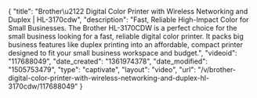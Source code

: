 {
    "title": "Brother\u2122 Digital Color Printer with Wireless Networking and Duplex | HL-3170cdw",
    "description": "Fast, Reliable High-Impact Color for Small Businesses.  The Brother HL-3170CDW is a perfect choice for the small business looking for a fast, reliable digital color printer. It packs big business features like duplex printing into an affordable, compact printer designed to fit your small business workspace and budget.",
    "videoid": "117688049",
    "date_created": "1361974378",
    "date_modified": "1505753479",
    "type": "captivate",
    "layout": "video",
    "url": "\/v\/brother-digital-color-printer-with-wireless-networking-and-duplex-hl-3170cdw\/117688049"
}